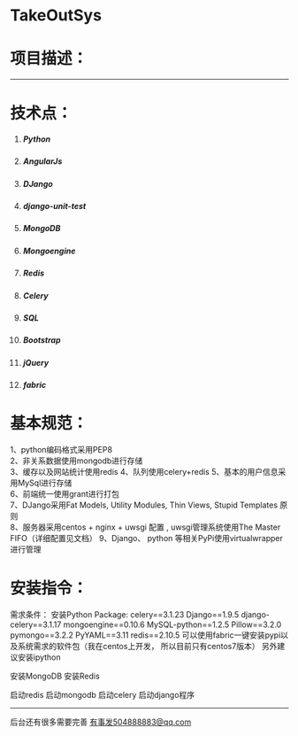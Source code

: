 # TakeOutSys
项目描述：
====
**********


技术点：
====
<ol>
<li><h5>Python<h5></li>
<li><h5>AngularJs<h5></li>
<li><h5>DJango<h5></li>
<li><h5>django-unit-test<h5></li>
<li><h5>MongoDB<h5></li>
<li><h5>Mongoengine<h5></li>
<li><h5>Redis<h5></li>
<li><h5>Celery<h5></li>
<li><h5>SQL<h5></li>
<li><h5>Bootstrap<h5></li>
<li><h5>jQuery<h5></li>
<li><h5>fabric<h5></li>
</ol>


基本规范：
====
1、python编码格式采用PEP8  
2、非关系数据使用mongodb进行存储  
3、缓存以及网站统计使用redis
4、队列使用celery+redis 
5、基本的用户信息采用MySql进行存储  
6、前端统一使用grant进行打包  
7、DJango采用Fat Models, Utility Modules, Thin Views, Stupid Templates 原则  
8、服务器采用centos + nginx + uwsgi 配置 , uwsgi管理系统使用The Master FIFO（详细配置见文档） 
9、Django、 python 等相关PyPi使用virtualwrapper进行管理  


安装指令：
====
需求条件：
安装Python Package:
celery==3.1.23
Django==1.9.5
django-celery==3.1.17
mongoengine==0.10.6
MySQL-python==1.2.5
Pillow==3.2.0
pymongo==3.2.2
PyYAML==3.11
redis==2.10.5
可以使用fabric一键安装pypi以及系统需求的软件包（我在centos上开发， 所以目前只有centos7版本）
另外建议安装ipython

安装MongoDB
安装Redis

启动redis
启动mongodb
启动celery 
启动django程序

----------
后台还有很多需要完善
有事发504888883@qq.com
